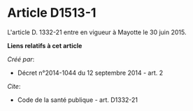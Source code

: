 # Article D1513-1

L'article D. 1332-21 entre en vigueur à Mayotte le 30 juin 2015.

**Liens relatifs à cet article**

_Créé par_:

  - Décret n°2014-1044 du 12 septembre 2014 - art. 2

_Cite_:

  - Code de la santé publique - art. D1332-21
